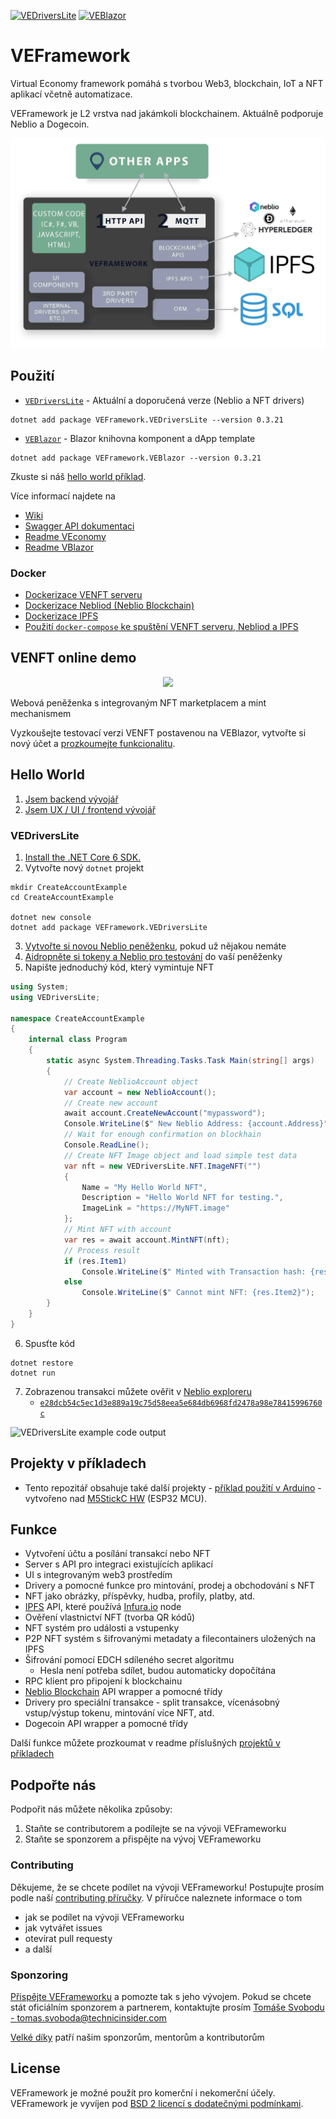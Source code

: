 [![VEDriversLite](https://img.shields.io/nuget/v/VEFramework.VEDriversLite?label=VEDriversLite)](https://www.nuget.org/packages/VEFramework.VEDriversLite/)
[![VEBlazor](https://img.shields.io/nuget/v/VEFramework.VEBlazor?label=VEBlazor)](https://www.nuget.org/packages/VEFramework.VEBlazor/)

# VEFramework

Virtual Economy framework pomáhá s tvorbou Web3, blockchain, IoT a NFT aplikací včetně automatizace.

VEFramework je L2 vrstva nad jakámkoli blockchainem. Aktuálně podporuje Neblio a Dogecoin.

![Development with VEFramework](./assets/veframework.jpeg)

## Použití

- [`VEDriversLite`](https://docs.veframework.com/VEDriversLite/api/index.html) - Aktuální a doporučená verze (Neblio a NFT drivers)

```shell
dotnet add package VEFramework.VEDriversLite --version 0.3.21
```
- [`VEBlazor`](https://github.com/fyziktom/VirtualEconomyFramework/tree/main/VirtualEconomyFramework/VEBlazor) - Blazor knihovna komponent a dApp template

```shell
dotnet add package VEFramework.VEBlazor --version 0.3.21
```

Zkuste si náš [hello world příklad](#hello-world).

Více informací najdete na

- [Wiki](https://github.com/fyziktom/VirtualEconomyFramework/wiki)
- [Swagger API dokumentaci](./VEconomy-swagger.json)
- [Readme VEconomy](https://github.com/fyziktom/VirtualEconomyFramework/tree/main/VirtualEconomyFramework/VEconomy#veconomy-application)
- [Readme VBlazor](https://github.com/fyziktom/VirtualEconomyFramework/tree/main/VirtualEconomyFramework/VEBlazor)

### Docker

- [Dockerizace VENFT serveru](https://github.com/fyziktom/VirtualEconomyFramework/wiki/Dockerizing-VENFT-APP-Server)
- [Dockerizace Nebliod (Neblio Blockchain)](https://github.com/fyziktom/VirtualEconomyFramework/wiki/Dockerizing-Nebliod)
- [Dockerizace IPFS](https://github.com/fyziktom/VirtualEconomyFramework/wiki/Dockerizing-IPFS)
- [Použití `docker-compose` ke spuštění VENFT serveru, Nebliod a IPFS](https://github.com/fyziktom/VirtualEconomyFramework/wiki/Docker-Compose---VENFTAPP-Server,-Nebliod,-IPFS-Node)

## VENFT online demo

<p align="center">
  <img width="200" src="https://ve-framework.com/ipfs/QmT8wYFsDR55wCKKUwRwXYfxu67uGWpbVCKfg4kxiCM7pJ">
<p>

Webová peněženka s integrovaným NFT marketplacem a mint mechanismem

Vyzkoušejte testovací verzi VENFT postavenou na VEBlazor, vytvořte si nový účet a [prozkoumejte funkcionalitu](https://apptest.ve-nft.com/).

## Hello World

1. [Jsem backend vývojář](./docs/BACKEND_INTRO.md)
2. [Jsem UX / UI / frontend vývojář](./docs/FRONTEND_INTRO.md)

### VEDriversLite

1. [Install the .NET Core 6 SDK.](https://dotnet.microsoft.com/en-us/download/dotnet/6.0)
2. Vytvořte nový `dotnet` projekt

```shell
mkdir CreateAccountExample
cd CreateAccountExample

dotnet new console
dotnet add package VEFramework.VEDriversLite
```

3. [Vytvořte si novou Neblio peněženku](https://ve-nft.com/), pokud už nějakou nemáte
4. [Aidropněte si tokeny a Neblio pro testování](https://about.ve-nft.com/#airdrop) do vaší peněženky
5. Napište jednoduchý kód, který vymintuje NFT

```csharp
using System;
using VEDriversLite;

namespace CreateAccountExample
{
    internal class Program
    {
        static async System.Threading.Tasks.Task Main(string[] args)
        {
            // Create NeblioAccount object
            var account = new NeblioAccount();
            // Create new account
            await account.CreateNewAccount("mypassword");
            Console.WriteLine($" New Neblio Address: {account.Address}");
            // Wait for enough confirmation on blockhain
            Console.ReadLine();
            // Create NFT Image object and load simple test data
            var nft = new VEDriversLite.NFT.ImageNFT("")
            {
                Name = "My Hello World NFT",
                Description = "Hello World NFT for testing.",
                ImageLink = "https://MyNFT.image"
            };
            // Mint NFT with account
            var res = await account.MintNFT(nft);
            // Process result
            if (res.Item1)
                Console.WriteLine($" Minted with Transaction hash: {res.Item2}");
            else
                Console.WriteLine($" Cannot mint NFT: {res.Item2}");
        }
    }
}

```

6. Spusťte kód

```shell
dotnet restore
dotnet run
```

7. Zobrazenou transakci můžete ověřit v [Neblio exploreru](https://explorer.nebl.io)
   - [`e28dcb54c5ec1d3e889a19c75d58eea5e684db6968fd2478a98e78415996760c`](https://explorer.nebl.io/tx/e28dcb54c5ec1d3e889a19c75d58eea5e684db6968fd2478a98e78415996760c)

![VEDriversLite example code output](https://ve-framework.com/ipfs/QmRS7oY66FCawfuBJpy2sM51tGzQ1GmXgc3ArExEdmSijE)

## Projekty v příkladech

- Tento repozitář obsahuje také další projekty - [příklad použití v Arduino](https://github.com/fyziktom/VirtualEconomyFramework/tree/main/Examples/ArduinoIDE/M5StickC) - vytvořeno nad [M5StickC HW](https://m5stack.com/) (ESP32 MCU).

## Funkce

- Vytvoření účtu a posílání transakcí nebo NFT
- Server s API pro integraci existujících aplikací
- UI s integrovaným web3 prostředím
- Drivery a pomocné funkce pro mintování, prodej a obchodování s NFT
- NFT jako obrázky, příspěvky, hudba, profily, platby, atd.
- [IPFS](https://ipfs.io/) API, které používá [Infura.io](https://infura.io/) node
- Ověření vlastnictví NFT (tvorba QR kódů)
- NFT systém pro události a vstupenky
- P2P NFT systém s šifrovanými metadaty a filecontainers uložených na IPFS
- Šifrování pomocí EDCH sdíleného secret algoritmu
  - Hesla není potřeba sdílet, budou automaticky dopočítána
- RPC klient pro připojení k blockchainu
- [Neblio Blockchain](https://nebl.io/) API wrapper a pomocné třídy
- Drivery pro speciální transakce - split transakce, vícenásobný vstup/výstup tokenu, mintování více NFT, atd.
- Dogecoin API wrapper a pomocné třídy

Další funkce můžete prozkoumat v readme příslušných [projektů v příkladech](#projekty-v-příkladech)

## Podpořte nás

Podpořit nás můžete několika způsoby:

1. Staňte se contributorem a podílejte se na vývoji VEFrameworku
2. Staňte se sponzorem a přispějte na vývoj VEFrameworku

### Contributing

Děkujeme, že se chcete podílet na vývoji VEFrameworku! Postupujte prosím podle naší [contributing příručky](./CONTRIBUTING.md). V příručce naleznete informace o tom
- jak se podílet na vývoji VEFrameworku
- jak vytvářet issues
- otevírat pull requesty
- a další

### Sponzoring

[Přispějte VEFrameworku](./docs/SPONSORING.md) a pomozte tak s jeho vývojem. Pokud se chcete stát oficiálním sponzorem a partnerem, kontaktujte prosím [Tomáše Svobodu - tomas.svoboda@technicinsider.com](mailto:tomas.svoboda@technicinsider.com)

[Velké díky](./docs/THANKS.md) patří našim sponzorům, mentorům a kontributorům

## License

VEFramework je možné použít pro komerční i nekomerční účely. VEFramework je vyvíjen pod [BSD 2 licencí s dodatečnými podmínkami](./LICENSE).

